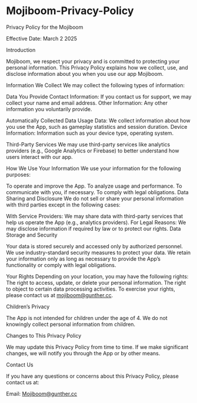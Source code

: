 # Mojiboom-Privacy-Policy

Privacy Policy for the Mojiboom

Effective Date: March 2 2025

Introduction

Mojiboom, we respect your privacy and is committed to protecting your personal information. This Privacy Policy explains how we collect, use, and disclose information about you when you use our app Mojiboom.

Information We Collect
We may collect the following types of information:

Data You Provide
Contact Information: If you contact us for support, we may collect your name and email address.
Other Information: Any other information you voluntarily provide. 

Automatically Collected Data
Usage Data: We collect information about how you use the App, such as gameplay statistics and session duration.
Device Information: Information such as your device type, operating system. 

Third-Party Services
We may use third-party services like analytics providers (e.g., Google Analytics or Firebase) to better understand how users interact with our app.

How We Use Your Information
We use your information for the following purposes:

To operate and improve the App. To analyze usage and performance. To communicate with you, if necessary. To comply with legal obligations. Data Sharing and Disclosure
We do not sell or share your personal information with third parties except in the following cases:

With Service Providers: We may share data with third-party services that help us operate the App (e.g., analytics providers). 
For Legal Reasons: We may disclose information if required by law or to protect our rights. Data Storage and Security

Your data is stored securely and accessed only by authorized personnel. We use industry-standard security measures to protect your data. 
We retain your information only as long as necessary to provide the App’s functionality or comply with legal obligations.

Your Rights
Depending on your location, you may have the following rights:
The right to access, update, or delete your personal information. The right to object to certain data processing activities. To exercise your rights, please contact us at mojiboom@gunther.cc.

Children’s Privacy

The App is not intended for children under the age of 4. We do not knowingly collect personal information from children.

Changes to This Privacy Policy

We may update this Privacy Policy from time to time. If we make significant changes, we will notify you through the App or by other means.

Contact Us

If you have any questions or concerns about this Privacy Policy, please contact us at:

Email: Mojiboom@gunther.cc
